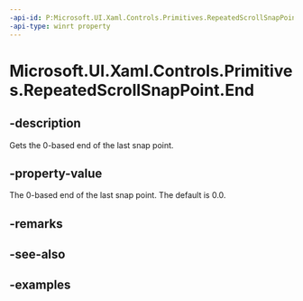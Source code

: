 ```yaml
---
-api-id: P:Microsoft.UI.Xaml.Controls.Primitives.RepeatedScrollSnapPoint.End
-api-type: winrt property
---
```


# Microsoft.UI.Xaml.Controls.Primitives.RepeatedScrollSnapPoint.End

<!--
public double End { get; }
-->

## -description

Gets the 0-based end of the last snap point.

## -property-value

The 0-based end of the last snap point. The default is 0.0.

## -remarks

## -see-also

## -examples

